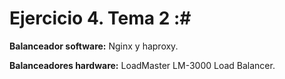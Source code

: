 # Ejercicio 4. Tema 2 :#


**Balanceador software:** Nginx y haproxy.

**Balanceadores hardware:** LoadMaster LM-3000 Load Balancer.
